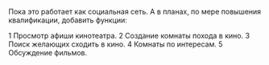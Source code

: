 Пока это работает как социальная сеть. А в планах, по мере повышения квалификации, добавить функции:

1 Просмотр афиши кинотеатра.
2 Создание комнаты похода в кино.
3 Поиск желающих сходить в кино.
4 Комнаты по интересам.
5 Обсуждение фильмов.
